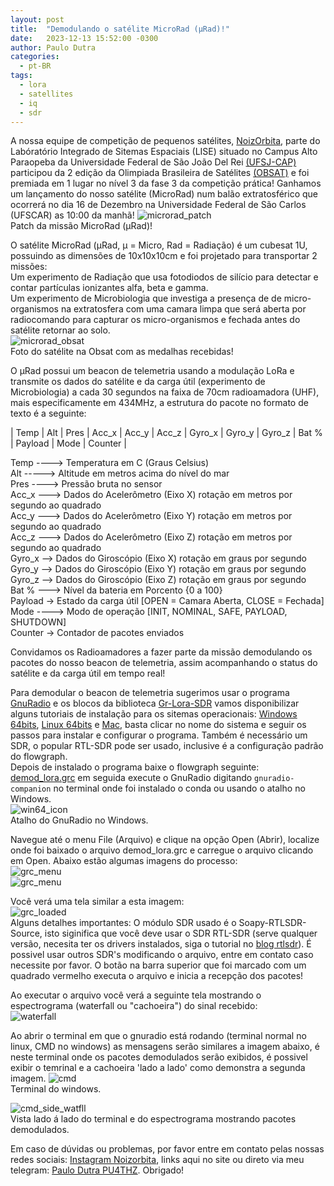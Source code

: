 ```yaml
---
layout: post
title:  "Demodulando o satélite MicroRad (μRad)!"
date:   2023-12-13 15:52:00 -0300
author: Paulo Dutra
categories:
  - pt-BR
tags:
  - lora
  - satellites
  - iq
  - sdr
---
```

A nossa equipe de competição de pequenos satélites, [NoizOrbita](https://www.instagram.com/noizorbita/?hl=en), parte do Labóratório Integrado de Sitemas Espaciais (LISE) situado no Campus Alto Paraopeba da Universidade Federal de São João Del Rei [(UFSJ-CAP)](https://www.ufsj.edu.br/cap/) participou da 2 edição da Olimpiada Brasileira de Satélites [(OBSAT)](https://www.obsat.org.br) e foi premiada em 1 lugar no nível 3 da fase 3 da competição prática! Ganhamos um lançamento do nosso satélite (MicroRad) num balão extratosférico que ocorrerá no dia 16 de Dezembro na Universidade Federal de São Carlos (UFSCAR) as 10:00 da manhã!
![microrad_patch](/assets/img/patch_urad_hd.png)\
Patch da missão MicroRad (μRad)!

O satélite MicroRad (μRad, μ = Micro, Rad = Radiação) é um cubesat 1U, possuindo as dimensões de 10x10x10cm e foi projetado para transportar 2 missões:\
Um experimento de Radiação que usa fotodiodos de silício para detectar e contar partículas ionizantes alfa, beta e gamma.\
Um experimento de Microbiologia que investiga a presença de de micro-organismos na extratosfera com uma camara limpa que será aberta por radiocomando para capturar os micro-organismos e fechada antes do satélite retornar ao solo.\
![microrad_obsat](/assets/img/obsat_microrad.jpg)\
Foto do satélite na Obsat com as medalhas recebidas!

O μRad possui um beacon de telemetria usando a modulação LoRa e transmite os dados do satélite e da carga útil (experimento de Microbiologia)  a cada 30 segundos na faixa de 70cm radioamadora (UHF), mais especificamente em 434MHz, a estrutura do pacote no formato de texto é a seguinte:

| Temp | Alt | Pres | Acc_x | Acc_y | Acc_z | Gyro_x | Gyro_y | Gyro_z | Bat % | Payload | Mode | Counter |

Temp ----> Temperatura em C (Graus Celsius)\
Alt -----> Altitude em metros acima do nível do mar\
Pres ----> Pressão bruta no sensor\
Acc_x ---> Dados do Acelerômetro (Eixo X) rotação em metros por segundo ao quadrado\
Acc_y ---> Dados do Acelerômetro (Eixo Y) rotação em metros por segundo ao quadrado\
Acc_z ---> Dados do Acelerômetro (Eixo Z) rotação em metros por segundo ao quadrado\
Gyro_x --> Dados do Giroscópio (Eixo X) rotação em graus por segundo\
Gyro_y --> Dados do Giroscópio (Eixo Y) rotação em graus por segundo\
Gyro_z --> Dados do Giroscópio (Eixo Z) rotação em graus por segundo \
Bat % ---> Nível da bateria em Porcento {0 a 100} \
Payload -> Estado da carga útil [OPEN = Camara Aberta, CLOSE = Fechada] \
Mode ----> Modo de operação [INIT, NOMINAL, SAFE, PAYLOAD, SHUTDOWN] \
Counter -> Contador de pacotes enviados

Convidamos os Radioamadores a fazer parte da missão demodulando os pacotes do nosso beacon de telemetria, assim acompanhando o status do satélite e da carga útil em tempo real!

Para demodular o beacon de telemetria sugerimos usar o programa [GnuRadio](https://www.gnuradio.org) e os blocos da biblioteca [Gr-Lora-SDR](https://www.gnuradio.org) vamos disponibilizar alguns tutoriais de instalação para os sitemas operacionais: [Windows 64bits](assets/guides/grc/win64_install), [Linux 64bits](assets/guides/grc/linux_install) e [Mac](assets/guides/grc/mac_install), basta clicar no nome do sistema e seguir os passos para instalar e configurar o programa. Também é necessário um SDR, o popular RTL-SDR pode ser usado, inclusive é a configuração padrão do flowgraph.\
Depois de instalado o programa baixe o flowgraph seguinte: [demod_lora.grc](/assets/code/grc/demod_lora.grc) em seguida execute o GnuRadio digitando ```gnuradio-companion``` no terminal onde foi instalado o conda ou usando o atalho no Windows.\
![win64_icon](/assets/img/grc_icon_win64.png)\
Atalho do GnuRadio no Windows.

Navegue até o menu File (Arquivo) e clique na opção Open (Abrir), localize onde foi baixado o arquivo demod_lora.grc e carregue o arquivo clicando em Open. Abaixo estão algumas imagens do processo:\
![grc_menu](/assets/img/grc_menu_open.png)\
![grc_menu](/assets/img/grc_file_open.png)

Você verá uma tela similar a esta imagem:\
![grc_loaded](/assets/img/grc_loaded.png)\
Alguns detalhes importantes: O módulo SDR usado é o Soapy-RTLSDR-Source, isto siginifica que você deve usar o SDR RTL-SDR (serve qualquer versão, necesita ter os drivers instalados, siga o tutorial no [blog rtlsdr](https://www.rtl-sdr.com/rtl-sdr-quick-start-guide/)). É possivel usar outros SDR's modificando o arquivo, entre em contato caso necessite por favor. O botão na barra superior que foi marcado com um quadrado vermelho executa o arquivo e inicia a recepção dos pacotes!

Ao executar o arquivo você verá a seguinte tela mostrando o espectrograma (waterfall ou "cachoeira") do sinal recebido:\
![waterfall](/assets/img/grc_waterfall.png)

Ao abrir o terminal em que o gnuradio está rodando (terminal normal no linux, CMD no windows) as mensagens serão similares a imagem abaixo, é neste terminal onde os pacotes demodulados serão exibidos, é possivel exibir o temrinal e a cachoeira 'lado a lado' como demonstra a segunda imagem.
![cmd](/assets/img/grc_console.png)\
Terminal do windows.

![cmd_side_watfll](/assets/img/grc_side_console.jpg)\
Vista lado á lado do terminal e do espectrograma mostrando pacotes demodulados.

Em caso de dúvidas ou problemas, por favor entre em contato pelas nossas redes sociais: [Instagram Noizorbita](https://www.instagram.com/noizorbita/?hl=en), links aqui no site ou direto via meu telegram: [Paulo Dutra PU4THZ](https://web.telegram.org/k/#@Dutracgi). Obrigado!